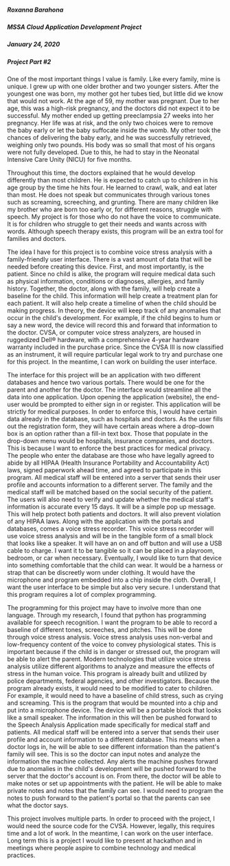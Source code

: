##### Roxanna Barahona
##### MSSA Cloud Application Development Project
##### January 24, 2020
##### Project Part #2

One of the most important things I value is family. Like every family, mine is unique. I grew up with one older brother and two younger sisters. After the youngest one was born, my mother got her tubes tied, but little did we know that would not work. At the age of 59, my mother was pregnant. Due to her age, this was a high-risk pregnancy, and the doctors did not expect it to be successful. My mother ended up getting preeclampsia 27 weeks into her pregnancy. Her life was at risk, and the only two choices were to remove the baby early or let the baby suffocate inside the womb. My other took the chances of delivering the baby early, and he was successfully retrieved, weighing only two pounds. His body was so small that most of his organs were not fully developed. Due to this, he had to stay in the Neonatal Intensive Care Unity (NICU) for five months.

Throughout this time, the doctors explained that he would develop differently than most children. He is expected to catch up to children in his age group by the time he hits four. He learned to crawl, walk, and eat later than most. He does not speak but communicates through various tones such as screaming, screeching, and grunting. There are many children like my brother who are born too early or, for different reasons, struggle with speech. My project is for those who do not have the voice to communicate. It is for children who struggle to get their needs and wants across with words. Although speech therapy exists, this program will be an extra tool for families and doctors.

The idea I have for this project is to combine voice stress analysis with a family-friendly user interface. There is a vast amount of data that will be needed before creating this device. First, and most importantly, is the patient. Since no child is alike, the program will require medical data such as physical information, conditions or diagnoses, allergies, and family history. Together, the doctor, along with the family, will help create a baseline for the child. This information will help create a treatment plan for each patient. It will also help create a timeline of when the child should be making progress. In theory, the device will keep track of any anomalies that occur in the child's development. For example, if the child begins to hum or say a new word, the device will record this and forward that information to the doctor. CVSA, or computer voice stress analyzers, are housed in ruggedized Dell® hardware, with a comprehensive 4-year hardware warranty included in the purchase price. Since the CVSA III is now classified as an instrument, it will require particular legal work to try and purchase one for this project. In the meantime, I can work on building the user interface.

The interface for this project will be an application with two different databases and hence two various portals. There would be one for the parent and another for the doctor. The interface would streamline all the data into one application. Upon opening the application (website), the end-user would be prompted to either sign in or register. This application will be strictly for medical purposes. In order to enforce this, I would have certain data already in the database, such as hospitals and doctors. As the user fills out the registration form, they will have certain areas where a drop-down box is an option rather than a fill-in text box. Those that populate in the drop-down menu would be hospitals, insurance companies, and doctors. This is because I want to enforce the best practices for medical privacy. The people who enter the database are those who have legally agreed to abide by all HIPAA (Health Insurance Portability and Accountability Act) laws, signed paperwork ahead time, and agreed to participate in this program. All medical staff will be entered into a server that sends their user profile and accounts information to a different server. The family and the medical staff will be matched based on the social security of the patient. The users will also need to verify and update whether the medical staff's information is accurate every 15 days. It will be a simple pop up message. This will help protect both patients and doctors. It will also prevent violation of any HIPAA laws. Along with the application with the portals and databases, comes a voice stress recorder. This voice stress recorder will use voice stress analysis and will be in the tangible form of a small block that looks like a speaker. It will have an on and off button and will use a USB cable to charge. I want it to be tangible so it can be placed in a playroom, bedroom, or car when necessary. Eventually, I would like to turn that device into something comfortable that the child can wear. It would be a harness or strap that can be discreetly worn under clothing. It would have the microphone and program embedded into a chip inside the cloth. Overall, I want the user interface to be simple but also very secure. I understand that this program requires a lot of complex programming.

The programming for this project may have to involve more than one language. Through my research, I found that python has programming available for speech recognition. I want the program to be able to record a baseline of different tones, screeches, and pitches. This will be done through voice stress analysis. Voice stress analysis uses non-verbal and low-frequency content of the voice to convey physiological states. This is important because if the child is in danger or stressed out, the program will be able to alert the parent. Modern technologies that utilize voice stress analysis utilize different algorithms to analyze and measure the effects of stress in the human voice. This program is already built and utilized by police departments, federal agencies, and other investigators. Because the program already exists, it would need to be modified to cater to children. For example, it would need to have a baseline of child stress, such as crying and screaming. This is the program that would be mounted into a chip and put into a microphone device. The device will be a portable block that looks like a small speaker. The information in this will then be pushed forward to the Speech Analysis Application made specifically for medical staff and patients. All medical staff will be entered into a server that sends their user profile and account information to a different database. This means when a doctor logs in, he will be able to see different information than the patient's family will see. This is so the doctor can input notes and analyze the information the machine collected. Any alerts the machine pushes forward due to anomalies in the child's development will be pushed forward to the server that the doctor's account is on. From there, the doctor will be able to make notes or set up appointments with the patient. He will be able to make private notes and notes that the family can see. I would need to program the notes to push forward to the patient's portal so that the parents can see what the doctor says.

This project involves multiple parts. In order to proceed with the project, I would need the source code for the CVSA. However, legally, this requires time and a lot of work. In the meantime, I can work on the user interface. Long term this is a project I would like to present at hackathon and in meetings where people aspire to combine technology and medical practices.

